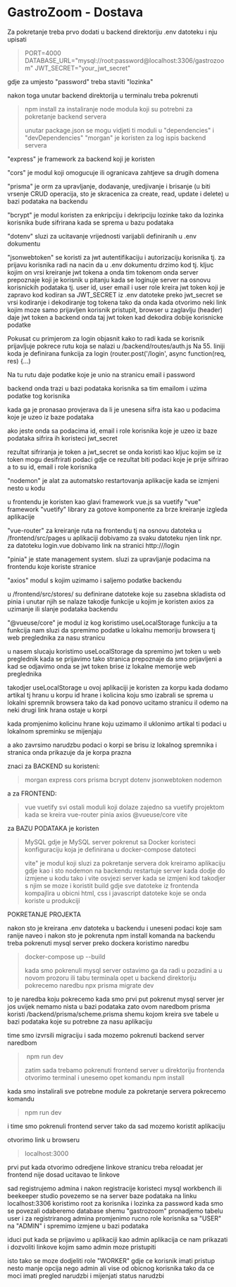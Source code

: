 # GastroZoom - Dostava

 Za pokretanje treba prvo dodati u backend direktoriju .env datoteku i nju upisati
> PORT=4000
> DATABASE_URL="mysql://root:password@localhost:3306/gastrozoom"
> JWT_SECRET="your_jwt_secret"

gdje za umjesto "password" treba staviti "lozinka"

nakon toga unutar backend direktorija u terminalu treba pokrenuti 
> npm install 
za instaliranje node modula koji su potrebni za pokretanje backend servera
>
> unutar package.json se mogu vidjeti ti moduli u "dependencies" i "devDependencies"
> "morgan" je koristen za log ispis backend servera

"express" je framework za backend koji je koristen

"cors" je modul koji omogucuje ili ogranicava zahtjeve sa drugih domena

"prisma" je orm za upravljanje, dodavanje, uredjivanje i brisanje (u biti vrsenje CRUD operacija, sto je skracenica za create, read, update i delete) u bazi podataka na backendu

"bcrypt" je modul koristen za enkripciju i dekripciju lozinke tako da lozinka korisnika bude sifrirana kada se sprema u bazu podataka

"dotenv" sluzi za ucitavanje vrijednosti varijabli definiranih u .env dokumentu

"jsonwebtoken" se koristi za jwt autentifikaciju i autorizaciju korisnika tj. za prijavu korisnika
radi na nacin da u .env dokumentu drzimo kod tj. kljuc kojim on vrsi kreiranje jwt tokena
a onda tim tokenom onda server prepoznaje koji je korisnik u pitanju
kada se loginuje server na osnovu korisnickih podataka tj. user id, user email i user role kreira jwt token koji je zapravo kod kodiran sa JWT_SECRET iz .env datoteke
preko jwt_secret se vrsi kodiranje i dekodiranje tog tokena
tako da onda kada otvorimo neki link kojim moze samo prijavljen korisnik pristupit, browser u zaglavlju (header) daje jwt token a backend onda taj jwt token kad dekodira dobije korisnicke podatke

Pokusat cu primjerom za login objasnit kako to radi
kada se korisnik prijavljuje pokrece rutu koja se nalazi u /backend/routes/auth.js
Na 55. liniji koda je definirana funkcija za login (router.post('/login', async function(req, res) {...)

Na tu rutu daje podatke koje je unio na stranicu email i password

backend onda trazi u bazi podataka korisnika sa tim emailom i uzima podatke tog korisnika

kada ga je pronasao provjerava da li je unesena sifra ista kao u podacima koje je uzeo iz baze podataka

ako jeste onda sa podacima id, email i role korisnika koje je uzeo iz baze podataka sifrira ih koristeci jwt_secret

rezultat sifriranja je token a jwt_secret se onda koristi kao kljuc kojim se iz token mogu desifrirati podaci gdje ce rezultat biti podaci koje je prije sifrirao a to su id, email i role korisnika

"nodemon" je alat za automatsko restartovanja aplikacije kada se izmjeni nesto u kodu




u frontendu je koristen kao glavi framework vue.js sa vuetify
"vue" framework
"vuetify" library za gotove komponente za brze kreiranje izgleda aplikacije

"vue-router" za kreiranje ruta na frontendu tj na osnovu datoteka u /frontend/src/pages u aplikaciji dobivamo za svaku datoteku njen link
npr. za datoteku login.vue dobivamo link na stranici http://<adresa-aplikacije>/login

"pinia" je state management system. sluzi za upravljanje podacima na frontendu koje koriste stranice

"axios" modul s kojim uzimamo i saljemo podatke backendu

u /frontend/src/stores/ su definirane datoteke koje su zasebna skladista od pinia i unutar njih se nalaze takodje funkcije u kojim je koristen axios za uzimanje ili slanje podataka backendu

"@vueuse/core" je modul iz kog koristimo useLocalStorage funkciju
a ta funkcija nam sluzi da spremimo podatke u lokalnu memoriju browsera tj web preglednika za nasu stranicu

u nasem slucaju koristimo useLocalStorage da spremimo jwt token u web preglednik kada se prijavimo
tako stranica prepoznaje da smo prijavljeni
a kad se odjavimo onda se jwt token brise iz lokalne memorije web preglednika

takodjer useLocalStorage u ovoj aplikaciji je koristen za korpu
kada dodamo artikal tj hranu u korpu
id hrane i kolicina koju smo izabrali se sprema u lokalni spremnik browsera
tako da kad ponovo ucitamo stranicu il odemo na neki drugi link
hrana ostaje u korpi

kada promjenimo kolicinu hrane koju uzimamo il uklonimo artikal ti podaci u lokalnom spreminku se mijenjaju

a ako zavrsimo narudzbu podaci o korpi se brisu iz lokalnog spremnika i stranica onda prikazuje da je korpa prazna

znaci za BACKEND su koristeni:
> morgan
> express
> cors
> prisma
> bcrypt
> dotenv
> jsonwebtoken
> nodemon

a za FRONTEND:
> vue
> vuetify
> svi ostali moduli koji dolaze zajedno sa vuetify projektom kada se kreira
> vue-router
> pinia
> axios
> @vueuse/core
> vite

za BAZU PODATAKA je koristen
> MySQL
gdje je MySQL server pokrenut sa
> Docker
koristeci konfiguraciju koja je definirana u docker-compose datoteci
>
> vite" je modul koji sluzi za pokretanje servera dok kreiramo aplikaciju gdje kao i sto nodemon na backendu restartuje server kada dodje do izmjene u kodu tako i vite osvjezi server kada se izmjeni kod
takodjer s njim se moze i koristit build gdje sve datoteke iz frontenda kompajlira u obicni html, css i javascript datoteke koje se onda koriste u produkciji


POKRETANJE PROJEKTA

nakon sto je kreirana .env datoteka u backendu i uneseni podaci koje sam ranije naveo
i nakon sto je pokrenuta npm install komanda na backendu
treba pokrenuti mysql server preko dockera
koristimo naredbu
> docker-compose up --build
>
> kada smo pokrenuli mysql server
ostavimo ga da radi u pozadini a u novom prozoru ili tabu terminala opet u backend direktoriju pokrecemo naredbu
> npx prisma migrate dev

to je naredba koju pokrecemo kada smo prvi put pokrenut mysql server jer jos uvijek nemamo nista u bazi podataka
zato ovom naredbom prisma koristi /backend/prisma/scheme.prisma shemu kojom kreira sve tabele u bazi podataka koje su potrebne za nasu aplikaciju

time smo izvrsili migraciju
i sada mozemo pokrenuti backend server naredbom
> npm run dev
>
>zatim sada trebamo pokrenuti frontend server
u direktoriju frontenda otvorimo terminal i unesemo opet komandu
> npm install

kada smo instalirali sve potrebne module za pokretanje servera
pokrecemo komandu
> npm run dev

i time smo pokrenuli frontend server tako da sad mozemo koristit aplikaciju

otvorimo link u browseru
> localhost:3000

prvi put kada otvorimo odredjene linkove   stranicu treba reloadat jer frontend nije dosad ucitavao te linkove

sad registrujemo admina
i nakon registracije koristeci mysql workbench ili beekeeper studio povezemo se na server baze podataka
na linku localhost:3306 koristimo root za korisnika i lozinka za password
kada smo se povezali odaberemo database shemu "gastrozoom"
pronadjemo tabelu user i za registriranog admina promjenimo rucno role korisnika sa "USER" na "ADMIN" i spremimo izmjene u bazi podataka

iduci put kada se prijavimo u aplikaciji kao admin
aplikacija ce nam prikazati i dozvoliti linkove kojim samo admin moze pristupiti

isto tako se moze dodjeliti role "WORKER" gdje ce korisnik imati pristup nesto manje opcija nego admin ali vise od obicnog korisnika
tako da ce moci imati pregled narudzbi i mijenjati status narudzbi

